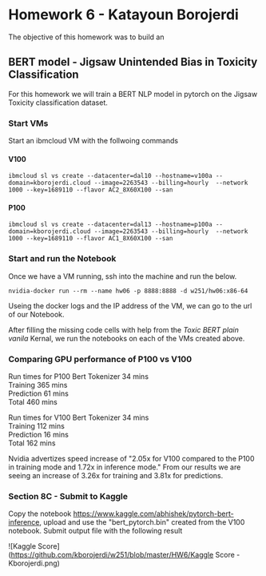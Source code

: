 # Homework 6 - Katayoun Borojerdi  
The objective of this homework was to build an 

## BERT model - Jigsaw Unintended Bias in Toxicity Classification  
For this homework we will train a BERT NLP model in pytorch on the Jigsaw Toxicity classification dataset.

### Start VMs  
Start an ibmcloud VM with the follwoing commands

#### V100  
```
ibmcloud sl vs create --datacenter=dal10 --hostname=v100a --domain=kborojerdi.cloud --image=2263543 --billing=hourly  --network 1000 --key=1689110 --flavor AC2_8X60X100 --san
```

#### P100  
```
ibmcloud sl vs create --datacenter=dal13 --hostname=p100a --domain=kborojerdi.cloud --image=2263543 --billing=hourly  --network 1000 --key=1689110 --flavor AC1_8X60X100 --san
```

### Start and run the Notebook
Once we have a VM running, ssh into the machine and run the below.
```
nvidia-docker run --rm --name hw06 -p 8888:8888 -d w251/hw06:x86-64
```
Useing the docker logs and the IP address of the VM, we can go to the url of our Notebook.  

After filling the missing code cells with help from the *Toxic BERT plain vanila* Kernal, we run the notebooks on each of the VMs created above.

### Comparing GPU performance of P100 vs V100
Run times for P100 
Bert Tokenizer  34 mins  
Training        365 mins  
Prediction      61 mins  
Total           460 mins  

Run times for V100
Bert Tokenizer  34 mins  
Training        112 mins  
Prediction      16 mins  
Total           162 mins  

Nvidia advertizes speed increase of "2.05x for V100 compared to the P100 in training mode and 1.72x in inference mode."
From our results we are seeing an increase of 3.26x for training and 3.81x for predictions.

### Section 8C - Submit to Kaggle
Copy the notebook https://www.kaggle.com/abhishek/pytorch-bert-inference, upload and use the "bert_pytorch.bin" created from the V100 notebook.
Submit output file with the following result

![Kaggle Score](https://github.com/kborojerdi/w251/blob/master/HW6/Kaggle Score - Kborojerdi.png)
